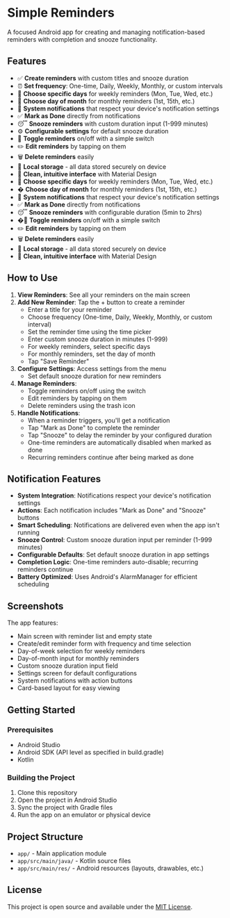 # Simple Reminders

A focused Android app for creating and managing notification-based reminders with completion and snooze functionality.

## Features

- ✅ **Create reminders** with custom titles and snooze duration
- ⏰ **Set frequency**: One-time, Daily, Weekly, Monthly, or custom intervals
- 📅 **Choose specific days** for weekly reminders (Mon, Tue, Wed, etc.)
- 📅 **Choose day of month** for monthly reminders (1st, 15th, etc.)
- 🔔 **System notifications** that respect your device's notification settings
- ✅ **Mark as Done** directly from notifications
- 😴 **Snooze reminders** with custom duration input (1-999 minutes)
- ⚙️ **Configurable settings** for default snooze duration
- 🔄 **Toggle reminders** on/off with a simple switch
- ✏️ **Edit reminders** by tapping on them
- 🗑️ **Delete reminders** easily
- 💾 **Local storage** - all data stored securely on device
- 🎨 **Clean, intuitive interface** with Material Design
- 📅 **Choose specific days** for weekly reminders (Mon, Tue, Wed, etc.)
- � **Choose day of month** for monthly reminders (1st, 15th, etc.)
- 🔔 **System notifications** that respect your device's notification settings
- ✅ **Mark as Done** directly from notifications
- 😴 **Snooze reminders** with configurable duration (5min to 2hrs)
- �🔄 **Toggle reminders** on/off with a simple switch
- ✏️ **Edit reminders** by tapping on them
- 🗑️ **Delete reminders** easily
- 💾 **Local storage** - all data stored securely on device
- 🎨 **Clean, intuitive interface** with Material Design

## How to Use

1. **View Reminders**: See all your reminders on the main screen
2. **Add New Reminder**: Tap the + button to create a reminder
   - Enter a title for your reminder
   - Choose frequency (One-time, Daily, Weekly, Monthly, or custom interval)
   - Set the reminder time using the time picker
   - Enter custom snooze duration in minutes (1-999)
   - For weekly reminders, select specific days
   - For monthly reminders, set the day of month
   - Tap "Save Reminder"
3. **Configure Settings**: Access settings from the menu
   - Set default snooze duration for new reminders
4. **Manage Reminders**:
   - Toggle reminders on/off using the switch
   - Edit reminders by tapping on them
   - Delete reminders using the trash icon
5. **Handle Notifications**:
   - When a reminder triggers, you'll get a notification
   - Tap "Mark as Done" to complete the reminder
   - Tap "Snooze" to delay the reminder by your configured duration
   - One-time reminders are automatically disabled when marked as done
   - Recurring reminders continue after being marked as done

## Notification Features

- **System Integration**: Notifications respect your device's notification settings
- **Actions**: Each notification includes "Mark as Done" and "Snooze" buttons
- **Smart Scheduling**: Notifications are delivered even when the app isn't running
- **Snooze Control**: Custom snooze duration input per reminder (1-999 minutes)
- **Configurable Defaults**: Set default snooze duration in app settings
- **Completion Logic**: One-time reminders auto-disable; recurring reminders continue
- **Battery Optimized**: Uses Android's AlarmManager for efficient scheduling

## Screenshots

The app features:

- Main screen with reminder list and empty state
- Create/edit reminder form with frequency and time selection
- Day-of-week selection for weekly reminders
- Day-of-month input for monthly reminders
- Custom snooze duration input field
- Settings screen for default configurations
- System notifications with action buttons
- Card-based layout for easy viewing

## Getting Started

### Prerequisites

- Android Studio
- Android SDK (API level as specified in build.gradle)
- Kotlin

### Building the Project

1. Clone this repository
2. Open the project in Android Studio
3. Sync the project with Gradle files
4. Run the app on an emulator or physical device

## Project Structure

- `app/` - Main application module
- `app/src/main/java/` - Kotlin source files
- `app/src/main/res/` - Android resources (layouts, drawables, etc.)

## License

This project is open source and available under the [MIT License](LICENSE).
